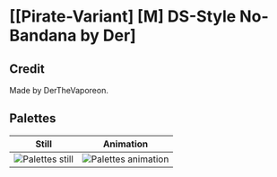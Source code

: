# [\[Pirate-Variant\] \[M\] DS-Style No-Bandana by Der]

## Credit

Made by DerTheVaporeon.
	
## Palettes

| Still | Animation |
| :---: | :-------: |
| ![Palettes still](./Palettes_000.png) | ![Palettes animation](./Palettes.gif) |
